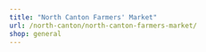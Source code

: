 ```yaml
---
title: "North Canton Farmers' Market"
url: /north-canton/north-canton-farmers-market/
shop: general
---
```


